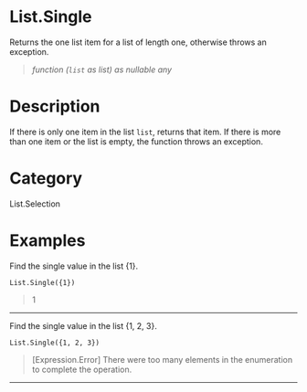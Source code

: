# List.Single
Returns the one list item for a list of length one, otherwise throws an exception.
> _function (<code>list</code> as list) as nullable any_

# Description 
If there is only one item in the list <code>list</code>, returns that item. 
    If there is more than one item or the list is empty, the function throws an exception.
# Category 
List.Selection
# Examples 
Find the single value in the list {1}.
```
List.Single({1})
```
> 1
***
Find the single value in the list {1, 2, 3}.
```
List.Single({1, 2, 3})
```
> [Expression.Error] There were too many elements in the enumeration to complete the operation.
***

